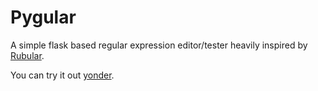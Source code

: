 # Pygular
A simple flask based regular expression editor/tester heavily inspired by [Rubular](http://www.rubular.com).

You can try it out [yonder](http://pygular.appspot.com/).